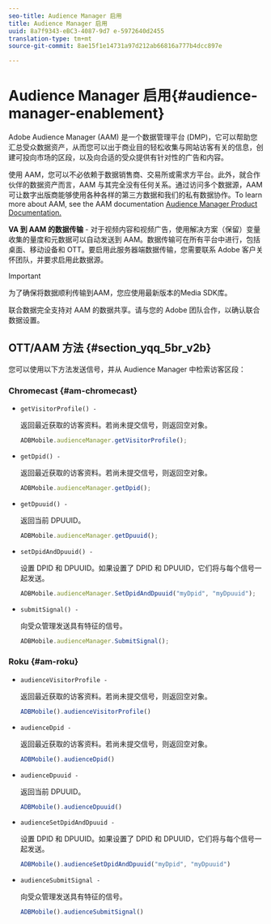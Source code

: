 ```yaml
---
seo-title: Audience Manager 启用
title: Audience Manager 启用
uuid: 8a7f9343-eBC3-4087-9d7 e-5972640d2455
translation-type: tm+mt
source-git-commit: 8ae15f1e14731a97d212ab66816a777b4dcc897e

---
```



# Audience Manager 启用{#audience-manager-enablement}

Adobe Audience Manager (AAM) 是一个数据管理平台 (DMP)，它可以帮助您汇总受众数据资产，从而您可以出于商业目的轻松收集与网站访客有关的信息，创建可投向市场的区段，以及向合适的受众提供有针对性的广告和内容。

使用 AAM，您可以不必依赖于数据销售商、交易所或需求方平台。此外，就合作伙伴的数据资产而言，AAM 与其完全没有任何关系。通过访问多个数据源，AAM 可让数字出版商能够使用各种各样的第三方数据和我们的私有数据协作。To learn more about AAM, see the AAM documentation [Audience Manager Product Documentation.](https://docs-author.corp.adobe.com/content/help/en/audience-manager/user-guide/aam-home.html)

**VA 到 AAM 的数据传输** - 对于视频内容和视频广告，使用解决方案（保留）变量收集的量度和元数据可以自动发送到 AAM。数据传输可在所有平台中进行，包括桌面、移动设备和 OTT。要启用此服务器端数据传输，您需要联系 Adobe 客户关怀团队，并要求启用此数据源。

>[!IMPORTANT]
>
>为了确保将数据顺利传输到AAM，您应使用最新版本的Media SDK库。

联合数据完全支持对 AAM 的数据共享。请与您的 Adobe 团队合作，以确认联合数据设置。

## OTT/AAM 方法 {#section_yqq_5br_v2b}

您可以使用以下方法发送信号，并从 Audience Manager 中检索访客区段：

### Chromecast {#am-chromecast}

* `getVisitorProfile() -`

   返回最近获取的访客资料。若尚未提交信号，则返回空对象。

   ```js
   ADBMobile.audienceManager.getVisitorProfile();
   ```

* `getDpid() -`

   返回最近获取的访客资料。若尚未提交信号，则返回空对象。

   ```js
   ADBMobile.audienceManager.getDpid();
   ```

* `getDpuuid() -`

   返回当前 DPUUID。

   ```js
   ADBMobile.audienceManager.getDpuuid();
   ```

* `setDpidAndDpuuid() -`

   设置 DPID 和 DPUUID。如果设置了 DPID 和 DPUUID，它们将与每个信号一起发送。

   ```js
   ADBMobile.audienceManager.SetDpidAndDpuuid("myDpid", "myDpuuid");
   ```

* `submitSignal() -`

   向受众管理发送具有特征的信号。

   ```js
   ADBMobile.audienceManager.SubmitSignal();
   ```

### Roku {#am-roku}

* `audienceVisitorProfile -`

   返回最近获取的访客资料。若尚未提交信号，则返回空对象。

   ```js
   ADBMobile().audienceVisitorProfile()
   ```

* `audienceDpid -`

   返回最近获取的访客资料。若尚未提交信号，则返回空对象。

   ```js
   ADBMobile().audienceDpid()
   ```

* `audienceDpuuid -`

   返回当前 DPUUID。

   ```js
   ADBMobile().audienceDpuuid()
   ```

* `audienceSetDpidAndDpuuid -`

   设置 DPID 和 DPUUID。如果设置了 DPID 和 DPUUID，它们将与每个信号一起发送。

   ```js
   ADBMobile().audienceSetDpidAndDpuuid("myDpid", "myDpuuid")
   ```

* `audienceSubmitSignal -`

   向受众管理发送具有特征的信号。

   ```js
   ADBMobile().audienceSubmitSignal()
   ```

